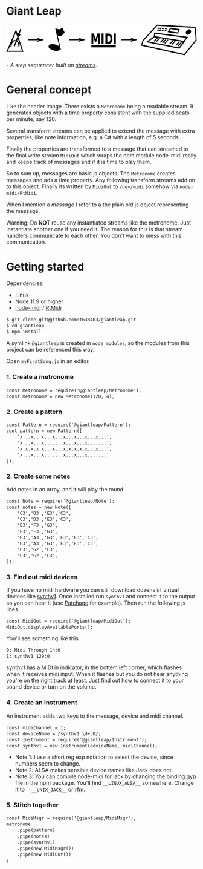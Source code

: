 # Giant Leap
![mertonome-event-midi-device](./explanation.png)

*- A step sequencer built on [streams](https://nodejs.org/docs/latest-v11.x/api/stream.html).*

# General concept
Like the header image. There exists a `Metronome` being a readable stream. It generates objects with a time
property consistent with the supplied beats per minute, say 120.

Several transform streams can be applied to extend the message with extra properties, like note information, e.g. a C#
with a length of 5 seconds.

Finally the properties are transformed to a message that can streamed to the final write stream `MidiOut` which wraps
the npm module node-midi really and keeps track of messages and if it is time to play them.

So to sum up, messages are basic js objects. The `Metronome` creates messages and ads a time property. Any following
transform streams add on to this object. Finally its written by `MidiOut` to `/dev/midi` somehow via `node-midi/RtMidi`.

When I mention a *message* I refer to a the plain old js object representing the message.

Warning: Do **NOT** reuse any instantiated streams like the metronome. Just instantiate another one if you need it. The
reason for this is that stream handlers communicate to each other. You don't want to mess with this communication.

# Getting started

Dependencies:

- Linux
- Node 11.9 or higher
- [node-midi](https://github.com/justinlatimer/node-midi) / [RtMidi](https://github.com/thestk/rtmidi)

```
$ git clone git@github.com:t638403/giantleap.git
$ cd giantleap
$ npm install
```
A symlink `@giantleap` is created in `node_modules`, so the modules from this project can be referenced this way.

Open `myFirstSong.js` in an editor.

### 1. Create a metronome
```
const Metronome = require('@giantleap/Metronome');
const metronome = new Metronome(120, 4);
```

### 2. Create a pattern
```
const Pattern = require('@giantleap/Pattern');
cont pattern = new Pattern([
	'x...x...x...x...x...x...x...x...',
	'x...x...x.......x...x...x.......',
	'x.x.x.x.x...x...x.x.x.x.x...x...',
	'x...x...x.......x...x...x.......'
]);
```

### 2. Create some notes
Add notes in an array, and it will play the round
```
const Note = require('@giantleap/Note');
const notes = new Note([
	'C3','D3','E3','C3',
	'C3','D3','E3','C3',
	'E3','F3','G3',
	'E3','F3','G3',
	'G3','A3','G3','F3','E3','C3',
	'G3','A3','G3','F3','E3','C3',
	'C3','G2','C3',
	'C3','G2','C3',
]);
```
### 3. Find out midi devices
If you have no midi hardware you can still download dozens of virtual devices like 
[synthv1](https://synthv1.sourceforge.io/). Once installed run `synthv1` and connect it to the output so you can hear 
it (use [Patchage](https://drobilla.net/software/patchage) for example). Then run the following js lines.
```
const MidiOut = require('@giantleap/MidiOut');
MidiOut.displayAvailablePorts();
```
You'll see something like this. 
```
0: Midi Through 14:0
1: synthv1 129:0
```

synthv1 has a MIDI in indicator, in the bottem left corner, which flashes when it receives midi input. When it flashes
but you do not hear anything you're on the right track at least. Just find out how to connect it to your sound device
or turn on the volume.

### 4. Create an instrument
An instrument adds two keys to the message, device and midi channel.
```
const midiChannel = 1;
const deviceName = /synthv1 \d+:0/;
const Instrument = require('@giantleap/Instrument');
const synthv1 = new Instrument(deviceName, midiChannel);
``` 

* Note 1: I use a short reg exp notation to select the device, since numbers seem to change.
* Note 2: ALSA makes sensible device names like Jack does not.
* Note 3: You can compile node-midi for jack by changing the binding.gyp file in the npm package. You'll find 
`__LINUX_ALSA__` somewhere. Change it to `	__UNIX_JACK__` or [rfm](https://www.music.mcgill.ca/~gary/rtmidi/#compiling). 

### 5. Stitch together
```
const MidiMsgr = require('@giantleap/MidiMsgr');
metronome
	.pipe(pattern)
	.pipe(notes)
	.pipe(synthv1)
	.pipe(new MidiMsgr())
	.pipe(new MidiOut())
;
```
